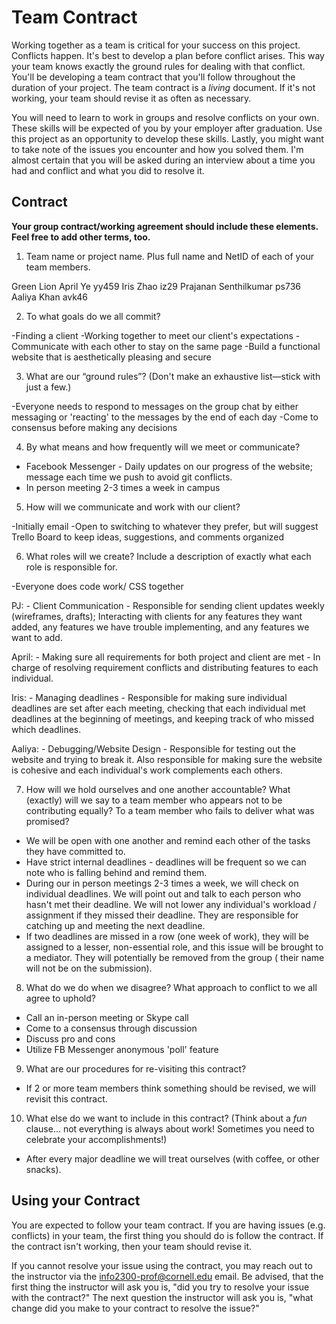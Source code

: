 # Team Contract

Working together as a team is critical for your success on this project. Conflicts happen. It's best to develop a plan before conflict arises. This way your team knows exactly the ground rules for dealing with that conflict. You'll be developing a team contract that you'll follow throughout the duration of your project. The team contract is a *living* document. If it's not working, your team should revise it as often as necessary.

You will need to learn to work in groups and resolve conflicts on your own. These skills will be expected of you by your employer after graduation. Use this project as an opportunity to develop these skills. Lastly, you might want to take note of the issues you encounter and how you solved them. I'm almost certain that you will be asked during an interview about a time you had and conflict and what you did to resolve it.

## Contract

**Your group contract/working agreement should include these elements. Feel free to add other terms, too.**

1. Team name or project name. Plus full name and NetID of each of your team members.

Green Lion
April Ye yy459
Iris Zhao iz29
Prajanan Senthilkumar ps736
Aaliya Khan avk46

2. To what goals do we all commit?

-Finding a client
-Working together to meet our client's expectations
-Communicate with each other to stay on the same page
-Build a functional website that is aesthetically pleasing and secure



3. What are our “ground rules”? (Don't make an exhaustive list—stick with just a few.)

-Everyone needs to respond to messages on the group chat by either messaging or 'reacting' to the messages by the end of each day
-Come to consensus before making any decisions


4. By what means and how frequently will we meet or communicate?
- Facebook Messenger - Daily updates on our progress of the website; message each time we push to avoid git conflicts.
- In person meeting 2-3 times a week in campus

5. How will we communicate and work with our client?

-Initially email
-Open to switching to whatever they prefer, but will suggest Trello Board to keep ideas, suggestions, and comments organized


6. What roles will we create? Include a description of exactly what each role is responsible for.

-Everyone does code work/ CSS together

PJ: - Client Communication - Responsible for sending client updates weekly (wireframes, drafts); Interacting with clients for any features they want added, any features we have trouble implementing, and any features we want to add.

April: - Making sure all requirements for both project and client are met - In charge of resolving requirement conflicts and distributing features to each individual.

Iris: - Managing deadlines - Responsible for making sure individual deadlines are set after each meeting, checking that each individual met deadlines at the beginning of meetings, and keeping track of who missed which deadlines.

Aaliya: - Debugging/Website Design - Responsible for testing out the website and trying to break it. Also responsible for making sure the website is cohesive and each individual's work complements each others.


7. How will we hold ourselves and one another accountable? What (exactly) will we say to a team member who appears not to be contributing equally? To a team member who fails to deliver what was promised?

- We will be open with one another and remind each other of the tasks they have committed to.
- Have strict internal deadlines - deadlines will be frequent so we can note who is falling behind and remind them.
- During our in person meetings 2-3 times a week, we will check on individual deadlines. We will point out and talk to each person who hasn't met their deadline. We will not lower any individual's workload / assignment if they missed their deadline. They are responsible for catching up and meeting the next deadline.
- If two deadlines are missed in a row (one week of work), they will be assigned to a lesser, non-essential role, and this issue will be brought to a mediator. They will potentially be removed from the group ( their name will not be on the submission).



8. What do we do when we disagree? What approach to conflict to we all agree to uphold?

- Call an in-person meeting or Skype call   
- Come to a consensus through discussion   
- Discuss pro and cons  
- Utilize FB Messenger anonymous 'poll' feature


9. What are our procedures for re-visiting this contract?
- If 2 or more team members think something should be revised, we will revisit this contract.


10. What else do we want to include in this contract? (Think about a *fun* clause... not everything is always about work! Sometimes you need to celebrate your accomplishments!)
- After every major deadline we will treat ourselves (with coffee, or other snacks).


## Using your Contract

You are expected to follow your team contract. If you are having issues (e.g. conflicts) in your team, the first thing you should do is follow the contract. If the contract isn't working, then your team should revise it.

If you cannot resolve your issue using the contract, you may reach out to the instructor via the <info2300-prof@cornell.edu> email. Be advised, that the first thing the instructor will ask you is, "did you try to resolve your issue with the contract?" The next question the instructor will ask you is, "what change did you make to your contract to resolve the issue?"
